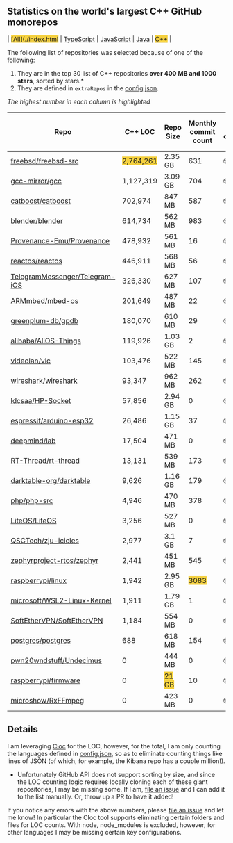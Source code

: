
## Statistics on the world's largest C++ GitHub monorepos

| <span style="background-color: #F4D03F">[All](./index.html</span> | [TypeScript](./TypeScript.md) | [JavaScript](./JavaScript.md) | [Java](./Java.md) | <span style="background-color: #F4D03F">[C++](./C++.md)</span> | 

The following list of repositories was selected because of one of the following:
1. They are in the top 30 list of C++ repositories **over 400 MB and 1000 stars**, sorted by stars.*
2. They are defined in `extraRepos` in the [config.json](https://github.com/stacey-gammon/repo-stats/blob/main/config.json).

_The highest number in each column is highlighted_

| Repo | C++ LOC | Repo Size | Monthly commit count | 🤓 Monthly committer count | ★ Stars count | 👁 Watchers count |
| -----|----------------------|-----------|------------------|----------------|----------|----------------|
| [freebsd/freebsd-src](https://github.com/freebsd/freebsd-src) |  <span style="background-color: #F4D03F">2,764,261</span> | 2.35 GB | 631 | 🤓 114 | ★ 6151 | 👁 6151 |
| [gcc-mirror/gcc](https://github.com/gcc-mirror/gcc) |  1,127,319 | 3.09 GB | 704 | 🤓 105 | ★ 5626 | 👁 5626 |
| [catboost/catboost](https://github.com/catboost/catboost) |  702,974 | 847 MB | 587 | 🤓 74 | ★ 6203 | 👁 6203 |
| [blender/blender](https://github.com/blender/blender) |  614,734 | 562 MB | 983 | 🤓 66 | ★ 3783 | 👁 3783 |
| [Provenance-Emu/Provenance](https://github.com/Provenance-Emu/Provenance) |  478,932 | 561 MB | 16 | 🤓 5 | ★ 4708 | 👁 4708 |
| [reactos/reactos](https://github.com/reactos/reactos) |  446,911 | 568 MB | 56 | 🤓 23 | ★ 10072 | 👁 10072 |
| [TelegramMessenger/Telegram-iOS](https://github.com/TelegramMessenger/Telegram-iOS) |  326,330 | 627 MB | 107 | 🤓 3 | ★ 3125 | 👁 3125 |
| [ARMmbed/mbed-os](https://github.com/ARMmbed/mbed-os) |  201,649 | 487 MB | 22 | 🤓 12 | ★ 3898 | 👁 3898 |
| [greenplum-db/gpdb](https://github.com/greenplum-db/gpdb) |  180,070 | 610 MB | 29 | 🤓 34 | ★ 4860 | 👁 4860 |
| [alibaba/AliOS-Things](https://github.com/alibaba/AliOS-Things) |  119,926 | 1.03 GB | 2 | 🤓 1 | ★ 4015 | 👁 4015 |
| [videolan/vlc](https://github.com/videolan/vlc) |  103,476 | 522 MB | 145 | 🤓 24 | ★ 8205 | 👁 8205 |
| [wireshark/wireshark](https://github.com/wireshark/wireshark) |  93,347 | 962 MB | 262 | 🤓 57 | ★ 3935 | 👁 3935 |
| [ldcsaa/HP-Socket](https://github.com/ldcsaa/HP-Socket) |  57,856 | 2.94 GB | 0 | 🤓 0 | ★ 4350 | 👁 4350 |
| [espressif/arduino-esp32](https://github.com/espressif/arduino-esp32) |  26,486 | 1.15 GB | 37 | 🤓 17 | ★ 7598 | 👁 7598 |
| [deepmind/lab](https://github.com/deepmind/lab) |  17,504 | 471 MB | 0 | 🤓 0 | ★ 6571 | 👁 6571 |
| [RT-Thread/rt-thread](https://github.com/RT-Thread/rt-thread) |  13,131 | 539 MB | 173 | 🤓 25 | ★ 6357 | 👁 6357 |
| [darktable-org/darktable](https://github.com/darktable-org/darktable) |  9,626 | 1.16 GB | 179 | 🤓 31 | ★ 5942 | 👁 5942 |
| [php/php-src](https://github.com/php/php-src) |  4,946 | 470 MB | 378 | 🤓 31 | ★ <span style="background-color: #F4D03F">32425</span> | 👁 <span style="background-color: #F4D03F">32425</span> |
| [LiteOS/LiteOS](https://github.com/LiteOS/LiteOS) |  3,256 | 527 MB | 0 | 🤓 0 | ★ 4425 | 👁 4425 |
| [QSCTech/zju-icicles](https://github.com/QSCTech/zju-icicles) |  2,977 | 3.1 GB | 7 | 🤓 3 | ★ 23350 | 👁 23350 |
| [zephyrproject-rtos/zephyr](https://github.com/zephyrproject-rtos/zephyr) |  2,441 | 451 MB | 545 | 🤓 163 | ★ 5184 | 👁 5184 |
| [raspberrypi/linux](https://github.com/raspberrypi/linux) |  1,942 | 2.95 GB | <span style="background-color: #F4D03F">3083</span> | 🤓 <span style="background-color: #F4D03F">221</span> | ★ 8487 | 👁 8487 |
| [microsoft/WSL2-Linux-Kernel](https://github.com/microsoft/WSL2-Linux-Kernel) |  1,911 | 1.79 GB | 1 | 🤓 1 | ★ 5295 | 👁 5295 |
| [SoftEtherVPN/SoftEtherVPN](https://github.com/SoftEtherVPN/SoftEtherVPN) |  1,184 | 554 MB | 0 | 🤓 0 | ★ 8455 | 👁 8455 |
| [postgres/postgres](https://github.com/postgres/postgres) |  688 | 618 MB | 154 | 🤓 19 | ★ 9210 | 👁 9210 |
| [pwn20wndstuff/Undecimus](https://github.com/pwn20wndstuff/Undecimus) |  0 | 444 MB | 0 | 🤓 0 | ★ 6638 | 👁 6638 |
| [raspberrypi/firmware](https://github.com/raspberrypi/firmware) |  0 | <span style="background-color: #F4D03F">21 GB</span> | 10 | 🤓 1 | ★ 4360 | 👁 4360 |
| [microshow/RxFFmpeg](https://github.com/microshow/RxFFmpeg) |  0 | 423 MB | 0 | 🤓 0 | ★ 3313 | 👁 3313 |

## Details

  I am leveraging [Cloc](https://github.com/AlDanial/cloc) for the LOC, however, for the total, I am only counting the languages defined in [config.json](https://github.com/stacey-gammon/repo-stats/blob/main/config.json), so as to eliminate counting things like lines of JSON (of which, for example, the Kibana repo has a couple million!).

  * Unfortunately GitHub API does not support sorting by size, and since the LOC counting logic requires locally cloning each of these giant repositories, I may be missing some. If I am, [file an issue](https://github.com/stacey-gammon/repo-stats/issues/new) and I can add it to the list manually. Or, throw up a PR to have it added!

  If you notice any errors with the above numbers, please [file an issue](https://github.com/stacey-gammon/repo-stats/issues/new) and let me know! In particular the Cloc tool supports eliminating certain folders and files for LOC counts. With node, node_modules is excluded, however, for other languages I may be missing certain key configurations.
